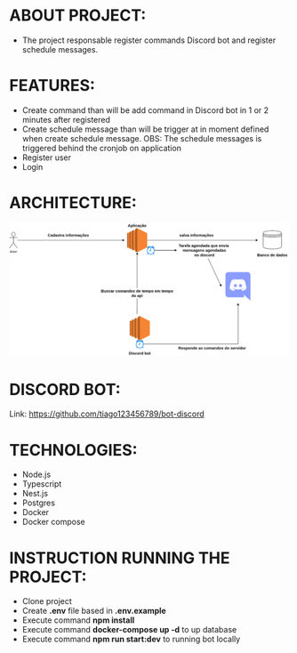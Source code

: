 ABOUT PROJECT:
===============

- The project responsable register commands Discord bot and register schedule messages.

FEATURES:
==========

- Create command than will be add command in Discord bot in 1 or 2 minutes after registered 
- Create schedule message than will be trigger at in moment defined when create schedule message. OBS: The schedule messages is triggered behind the cronjob on application
- Register user
- Login 

ARCHITECTURE:
==============

![architecuture image](./arquitetura_aplicação.drawio.png)

DISCORD BOT:
=============

Link: https://github.com/tiago123456789/bot-discord


TECHNOLOGIES:
==============

- Node.js
- Typescript
- Nest.js
- Postgres
- Docker
- Docker compose

INSTRUCTION RUNNING THE PROJECT:
=================================

- Clone project
- Create **.env** file based in **.env.example**
- Execute command **npm install**
- Execute command **docker-compose up -d** to up database
- Execute command **npm run start:dev** to running bot locally
